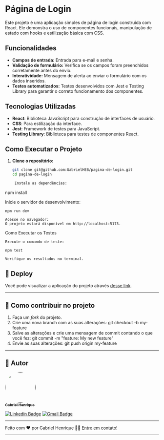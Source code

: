 # Página de Login

Este projeto é uma aplicação simples de página de login construída com React. Ele demonstra o uso de componentes funcionais, manipulação de estado com hooks e estilização básica com CSS.

## Funcionalidades

- **Campos de entrada:** Entrada para e-mail e senha.
- **Validação de formulário:** Verifica se os campos foram preenchidos corretamente antes do envio.
- **Interatividade:** Mensagem de alerta ao enviar o formulário com os dados inseridos.
- **Testes automatizados:** Testes desenvolvidos com Jest e Testing Library para garantir o correto funcionamento dos componentes.

## Tecnologias Utilizadas

- **React**: Biblioteca JavaScript para construção de interfaces de usuário.
- **CSS**: Para estilização da interface.
- **Jest**: Framework de testes para JavaScript.
- **Testing Library**: Biblioteca para testes de componentes React.

## Como Executar o Projeto

1. **Clone o repositório:**

   ```bash
   git clone git@github.com:GabrielHEB/pagina-de-login.git
   cd pagina-de-login

    Instale as dependências:

npm install

Inicie o servidor de desenvolvimento:

    npm run dev

    Acesse no navegador:
    O projeto estará disponível em http://localhost:5173.

Como Executar os Testes

    Execute o comando de teste:

    npm test

    Verifique os resultados no terminal.

## 🔖 Deploy

Você pode visualizar a aplicação do projeto através [desse link](https://gabrielheb.github.io/Pagina-de-login/).


---

## 💪 Como contribuir no projeto

1. Faça um *fork* do projeto.
2. Crie uma nova branch com as suas alterações: git checkout -b my-feature
3. Salve as alterações e crie uma mensagem de commit contando o que você fez: git commit -m "feature: My new feature"
4. Envie as suas alterações: git push origin my-feature

---

## 🦸 Autor


<a href="">
 <img style="border-radius: 50%;" src="./public/profile.jpeg" width="100px;" alt=""/>
 <br />
 <sub><b>Gabriel Henrique</b></sub></a>
 <br />
 
[![Linkedin Badge](https://img.shields.io/badge/-Gabriel-blue?style=flat-square&logo=Linkedin&logoColor=white&link=https://https://br.linkedin.com/in/gabriel-henrique-7939b3304/)](https://br.linkedin.com/in/gabriel-henrique-7939b3304/) 
[![Gmail Badge](https://img.shields.io/badge/-Gabriel-c14438?style=flat-square&logo=Gmail&logoColor=white&link=mailto:gabsheb@gmail.com)](mailto:gabsheb@gmail.com)

---

Feito com ❤️ por Gabriel Henrique 👋🏽 [Entre em contato!](https://br.linkedin.com/in/gabriel-henrique-7939b3304)

---